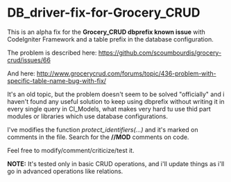 # DB_driver-fix-for-Grocery_CRUD

This is an alpha fix for the **Grocery_CRUD dbprefix known issue** with CodeIgniter Framework and a table prefix in the database configuration.

The problem is described here: 
<a href="https://github.com/scoumbourdis/grocery-crud/issues/66" target="_blank">https://github.com/scoumbourdis/grocery-crud/issues/66</a>

And here:
<a href="http://www.grocerycrud.com/forums/topic/436-problem-with-specific-table-name-bug-with-fix/" target="_blank">http://www.grocerycrud.com/forums/topic/436-problem-with-specific-table-name-bug-with-fix/</a>

It's an old topic, but the problem doesn't seem to be solved "officially" and i haven't found any useful solution
to keep using dbprefix without writing it in every single query in CI_Models, what makes very hard tu use thid part
modules or libraries which use database configurations.

I've modifies the function _protect_identifiers(...)_ and it's marked on comments in the file. 
Search for the **//MOD** comments on code.

Feel free to modify/comment/criticize/test it.

**NOTE:**
It's tested only in basic CRUD operations, and i'll update things as i'll go in advanced operations like 
relations.
